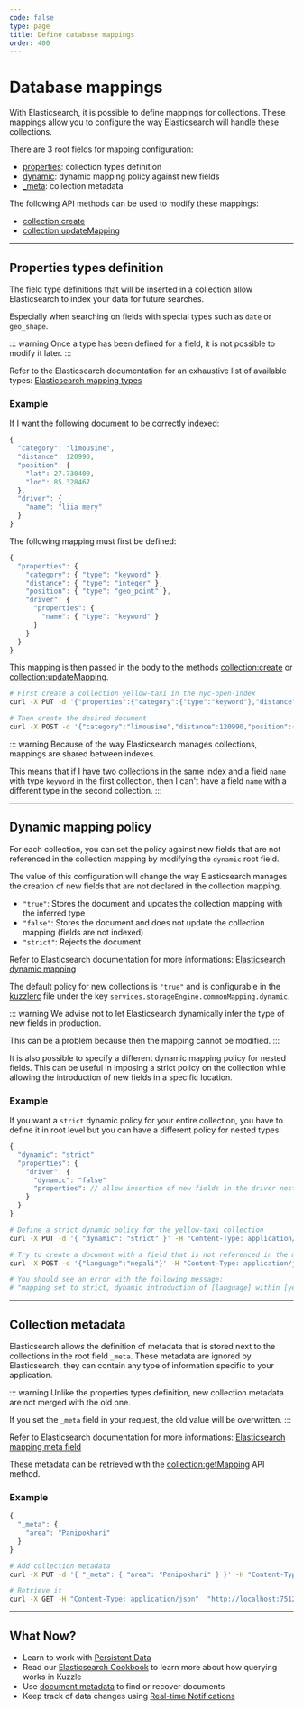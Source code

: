 ```yaml
---
code: false
type: page
title: Define database mappings
order: 400
---
```


# Database mappings

With Elasticsearch, it is possible to define mappings for collections. These mappings allow you to configure the way Elasticsearch will handle these collections.

There are 3 root fields for mapping configuration:
 - [properties](/core/2/guides/essentials/database-mappings#properties-types-definition): collection types definition
 - [dynamic](/core/2/guides/essentials/database-mappings#dynamic-mapping-policy): dynamic mapping policy against new fields
 - [_meta](/core/2/guides/essentials/database-mappings#collection-metadata): collection metadata

The following API methods can be used to modify these mappings:
 - [collection:create](/core/2/api/controllers/collection/create)
 - [collection:updateMapping](/core/2/api/controllers/collection/update-mapping)

---

## Properties types definition

The field type definitions that will be inserted in a collection allow Elasticsearch to index your data for future searches.

Especially when searching on fields with special types such as `date` or `geo_shape`.

::: warning
Once a type has been defined for a field, it is not possible to modify it later.
:::

Refer to the Elasticsearch documentation for an exhaustive list of available types: [Elasticsearch mapping types](https://www.elastic.co/guide/en/elasticsearch/reference/5.6/mapping-types.html)

### Example

If I want the following document to be correctly indexed:
```js
{
  "category": "limousine",
  "distance": 120990,
  "position": {
    "lat": 27.730400,
    "lon": 85.328467
  },
  "driver": {
    "name": "liia mery"
  }
}
```

The following mapping must first be defined:
```js
{
  "properties": {
    "category": { "type": "keyword" },
    "distance": { "type": "integer" },
    "position": { "type": "geo_point" },
    "driver": {
      "properties": {
        "name": { "type": "keyword" }
      }
    }
  }
}
```

This mapping is then passed in the body to the methods [collection:create](/core/2/api/controllers/collection/create) or [collection:updateMapping](/core/2/api/controllers/collection/update-mapping).

```bash
# First create a collection yellow-taxi in the nyc-open-index
curl -X PUT -d '{"properties":{"category":{"type":"keyword"},"distance":{"type":"integer"},"position":{"type":"geo_point"},"driver":{"properties":{"name":{"type":"keyword"}}}}}' -H "Content-Type: application/json" "http://localhost:7512/nyc-open-data/yellow-taxi?pretty"

# Then create the desired document
curl -X POST -d '{"category":"limousine","distance":120990,"position":{"lat":27.7304,"lon":85.328467},"driver":{"name":"liia meh ry"}}' -H "Content-Type: application/json" "http://localhost:7512/nyc-open-data/yellow-taxi/_create?pretty"
```

::: warning
Because of the way Elasticsearch manages collections, mappings are shared between indexes.

This means that if I have two collections in the same index and a field ```name``` with type ```keyword``` in the first collection, then I can't have a field ```name``` with a different type in the second collection.
:::

---

## Dynamic mapping policy

For each collection, you can set the policy against new fields that are not referenced in the collection mapping by modifying the `dynamic` root field.

The value of this configuration will change the way Elasticsearch manages the creation of new fields that are not declared in the collection mapping.
  - `"true"`: Stores the document and updates the collection mapping with the inferred type
  - `"false"`: Stores the document and does not update the collection mapping (fields are not indexed)
  - `"strict"`: Rejects the document

Refer to Elasticsearch documentation for more informations: [Elasticsearch dynamic mapping](https://www.elastic.co/guide/en/elasticsearch/guide/current/dynamic-mapping.html)

The default policy for new collections is `"true"` and is configurable in the [kuzzlerc](/core/2/guides/essentials/configuration) file under the key `services.storageEngine.commonMapping.dynamic`.

::: warning
We advise not to let Elasticsearch dynamically infer the type of new fields in production.

This can be a problem because then the mapping cannot be modified.
:::

It is also possible to specify a different dynamic mapping policy for nested fields. This can be useful in imposing a strict policy on the collection while allowing the introduction of new fields in a specific location.

### Example

If you want a `strict` dynamic policy for your entire collection, you have to define it in root level but you can have a different policy for nested types:

```js
{
  "dynamic": "strict"
  "properties": {
    "driver": {
      "dynamic": "false"
      "properties": // allow insertion of new fields in the driver nested field
    }
  }
}
```

```bash
# Define a strict dynamic policy for the yellow-taxi collection
curl -X PUT -d '{ "dynamic": "strict" }' -H "Content-Type: application/json"  "http://localhost:7512/nyc-open-data/yellow-taxi?pretty"

# Try to create a document with a field that is not referenced in the mapping
curl -X POST -d '{"language":"nepali"}' -H "Content-Type: application/json" "http://localhost:7512/nyc-open-data/yellow-taxi/_create?pretty"

# You should see an error with the following message:
# "mapping set to strict, dynamic introduction of [language] within [yellow-taxi] is not allowed"
```

---

## Collection metadata

Elasticsearch allows the definition of metadata that is stored next to the collections in the root field `_meta`.
These metadata are ignored by Elasticsearch, they can contain any type of information specific to your application.

::: warning
Unlike the properties types definition, new collection metadata are not merged with the old one.

If you set the ```_meta``` field in your request, the old value will be overwritten.
:::

Refer to Elasticsearch documentation for more informations: [Elasticsearch mapping meta field](https://www.elastic.co/guide/en/elasticsearch/reference/5.6/mapping-meta-field.html)

These metadata can be retrieved with the [collection:getMapping](/core/2/api/controllers/collection/get-mapping) API method.

### Example

```js
{
  "_meta": {
    "area": "Panipokhari"
  }
}
```

```bash
# Add collection metadata
curl -X PUT -d '{ "_meta": { "area": "Panipokhari" } }' -H "Content-Type: application/json"  "http://localhost:7512/nyc-open-data/yellow-taxi/_mapping?pretty"

# Retrieve it
curl -X GET -H "Content-Type: application/json"  "http://localhost:7512/nyc-open-data/yellow-taxi/_mapping?pretty"
```

---

## What Now?

* Learn to work with [Persistent Data](/core/2/guides/essentials/store-access-data)
* Read our [Elasticsearch Cookbook](/core/2/guides/cookbooks/elasticsearch) to learn more about how querying works in Kuzzle
* Use [document metadata](/core/2/guides/essentials/document-metadata) to find or recover documents
* Keep track of data changes using [Real-time Notifications](/core/2/guides/essentials/real-time)
